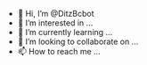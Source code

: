 - 👋 Hi, I’m @DitzBcbot
- 👀 I’m interested in ...
- 🌱 I’m currently learning ...
- 💞️ I’m looking to collaborate on ...
- 📫 How to reach me ...

<!---
DitzBcbot/DitzBcbot is a ✨ special ✨ repository because its `README.md` (this file) appears on your GitHub profile.
You can click the Preview link to take a look at your changes.
--->
